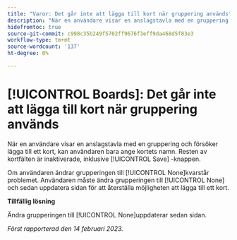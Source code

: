 ```yaml
---
title: "Varor: Det går inte att lägga till kort när gruppering används"
description: "När en användare visar en anslagstavla med en gruppering och försöker lägga till ett kort, kan användaren bara ange kortets namn. Resten av kortfälten är inaktiverade, inklusive knappen Spara."
hidefromtoc: true
source-git-commit: c998c35b249f5702ff9676f3eff9da468d5f83e3
workflow-type: tm+mt
source-wordcount: '137'
ht-degree: 0%

---
```



# [!UICONTROL Boards]: Det går inte att lägga till kort när gruppering används

När en användare visar en anslagstavla med en gruppering och försöker lägga till ett kort, kan användaren bara ange kortets namn. Resten av kortfälten är inaktiverade, inklusive [!UICONTROL Save] -knappen.

Om användaren ändrar grupperingen till [!UICONTROL None]kvarstår problemet. Användaren måste ändra grupperingen till [!UICONTROL None] och sedan uppdatera sidan för att återställa möjligheten att lägga till ett kort.

**Tillfällig lösning**

Ändra grupperingen till [!UICONTROL None]uppdaterar sedan sidan.

_Först rapporterad den 14 februari 2023._

